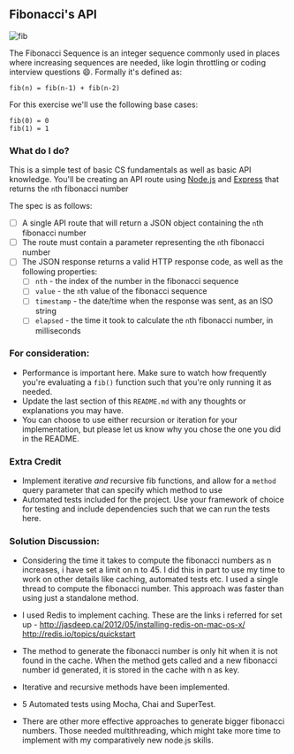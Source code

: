 ## Fibonacci's API
![fib](https://upload.wikimedia.org/wikipedia/commons/thumb/9/93/Fibonacci_spiral_34.svg/220px-Fibonacci_spiral_34.svg.png)

The Fibonacci Sequence is an integer sequence commonly used in places where increasing sequences are needed, like login throttling or coding interview questions :smile:. Formally it's defined as:

```
fib(n) = fib(n-1) + fib(n-2)
```

For this exercise we'll use the following base cases:
```
fib(0) = 0
fib(1) = 1
```


### What do I do?

This is a simple test of basic CS fundamentals as well as basic API knowledge.
You'll be creating an API route using [Node.js](https://nodejs.org/en/about/) and [Express](http://expressjs.com/en/guide/routing.html) that returns the `n`th fibonacci number

The spec is as follows:

- [ ] A single API route that will return a JSON object containing the `n`th fibonacci number
- [ ] The route must contain a parameter representing the `n`th fibonacci number
- [ ] The JSON response returns a valid HTTP response code, as well as the following properties:
  - [ ] `nth` - the index of the number in the fibonacci sequence
  - [ ] `value` - the `n`th value of the fibonacci sequence
  - [ ] `timestamp` - the date/time when the response was sent, as an ISO string
  - [ ] `elapsed` - the time it took to calculate the `n`th fibonacci number, in milliseconds

### For consideration:

- Performance is important here. Make sure to watch how frequently you're evaluating a `fib()` function such that you're only running it as needed.
- Update the last section of this `README.md` with any thoughts or explanations you may have.
- You can choose to use either recursion or iteration for your implementation, but please let us know why you chose the one you did in the README.

### Extra Credit

- Implement iterative _and_ recursive fib functions, and allow for a `method` query parameter that can specify which method to use
- Automated tests included for the project. Use your framework of choice for testing and include dependencies such that we can run the tests here.


### Solution Discussion:


- Considering the time it takes to compute the fibonacci numbers as n increases, i have set a limit on n to 45. I did this in part to use my time to work on other details like caching, automated tests etc. I used a single thread to compute the fibonacci number. This approach was faster than using just a standalone method.

- I used Redis to implement caching. These are the links i referred for set up -
http://jasdeep.ca/2012/05/installing-redis-on-mac-os-x/
http://redis.io/topics/quickstart

- The method to generate the fibonacci number is only hit when it is not found in the cache. When the method gets called and a new fibonacci number id generated, it is stored in the cache with n as key.

- Iterative and recursive methods have been implemented.

- 5 Automated tests using Mocha, Chai and SuperTest.

- There are other more effective approaches to generate bigger fibonacci numbers. Those needed multithreading, which might take more time to implement with my comparatively new node.js skills. 

